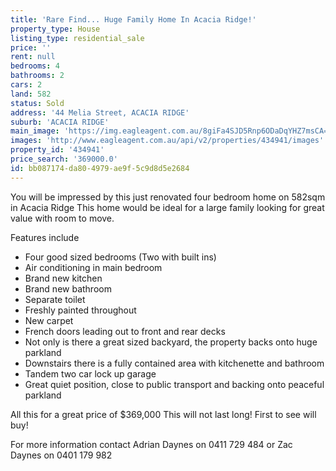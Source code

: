 ```yaml
---
title: 'Rare Find... Huge Family Home In Acacia Ridge!'
property_type: House
listing_type: residential_sale
price: ''
rent: null
bedrooms: 4
bathrooms: 2
cars: 2
land: 582
status: Sold
address: '44 Melia Street, ACACIA RIDGE'
suburb: 'ACACIA RIDGE'
main_image: 'https://img.eagleagent.com.au/8giFa4SJD5Rnp6ODaDqYHZ7msCA=/1280x854/smart/https://s3-us-west-2.amazonaws.com/eagleagent-orig/images/6819168/105362320-image-M.jpg'
images: 'http://www.eagleagent.com.au/api/v2/properties/434941/images'
property_id: '434941'
price_search: '369000.0'
id: bb087174-da80-4979-ae9f-5c9d8d5e2684
---
```

You will be impressed by this just renovated four bedroom home on 582sqm in Acacia Ridge
This home would be ideal for a large family looking for great value with room to move.

Features include

*  Four good sized bedrooms (Two with built ins)
*  Air conditioning in main bedroom
*  Brand new kitchen
*  Brand new bathroom
*  Separate toilet
*  Freshly painted throughout
*  New carpet
*  French doors leading out to front and rear decks
*  Not only is there a great sized backyard, the property backs onto huge parkland
*  Downstairs there is a fully contained area with kitchenette and bathroom
*  Tandem two car lock up garage
*  Great quiet position, close to public transport and backing onto peaceful parkland

All this for a great price of $369,000
This will not last long! First to see will buy!

For more information contact Adrian Daynes on 0411 729 484 or Zac Daynes on 0401 179 982